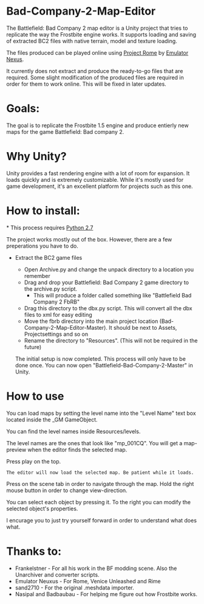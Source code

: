 # Bad-Company-2-Map-Editor

The Battlefield: Bad Company 2 map editor is a Unity project that tries to replicate the way the Frostbite engine works.
It supports loading and saving of extracted BC2 files with native terrain, model and texture loading.

The files produced can be played online using [Project Rome](http://forums.veniceunleashed.net/bf/index.php) by [Emulator Nexus](http://emulatornexus.com).

It currently does not extract and produce the ready-to-go files that are required. Some slight modification of the produced files are required in order for them to work online. This will be fixed in later updates.

# Goals:
The goal is to replicate the Frostbite 1.5 engine and produce entierly new maps for the game Battlefield: Bad company 2.

# Why Unity?
Unity provides a fast rendering engine with a lot of room for expansion. It loads quickly and is extremely customizable. While it's mostly used for game development, it's an excellent platform for projects such as this one.

# How to install:
\* This process requires [Python 2.7](https://www.python.org/download/releases/2.7/)

The project works mostly out of the box. However, there are a few preperations you have to do.
* Extract the BC2 game files
  * Open Archive.py and change the unpack directory to a location you remember
  * Drag and drop your Battlefield: Bad Company 2 game directory to the archive.py script.
    * This will produce a folder called something like "Battlefield Bad Company 2 FbRB"
  * Drag this directory to the dbx.py script. This will convert all the dbx files to xml for easy editing
  * Move the fbrb directory into the main project location (Bad-Company-2-Map-Editor-Master). It should be next to Assets, Projectsettings and so on
  * Rename the directory to "Resources". (This will not be required in the future)

  The initial setup is now completed. This process will only have to be done once.
  You can now open "Battlefield-Bad-Company-2-Master" in Unity.

# How to use
  You can load maps by setting the level name into the "Level Name" text box located inside the _GM GameObject.
  
  You can find the level names inside Resources/levels.
  
  The level names are the ones that look like "mp_001CQ". You will get a map-preview when the editor finds the selected
 map.
 
  Press play on the top.
  
    The editor will now load the selected map. Be patient while it loads.
    
  Press on the scene tab in order to navigate through the map. Hold the right mouse button in order to change view-direction.
  
  You can select each object by pressing it. To the right you can modify the selected object's properties.
  
  I encurage you to just try yourself forward in order to understand what does what.

# Thanks to:
* Frankelstner - For all his work in the BF modding scene. Also the Unarchiver and converter scripts.
* Emulator Neuxus - For Rome, Venice Unleashed and Rime
* sand2710 - For the original .meshdata importer. 
* Nasipal and Badbaubau - For helping me figure out how Frostbite works.
